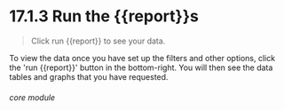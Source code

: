 # 17.1.3    Run the {{report}}s

> Click run {{report}} to see your data. 

To view the data once you have set up the filters and other options, click the 'run {{report}}' button in the bottom-right. You will then see the data tables and graphs that you have requested. 

###### core module


